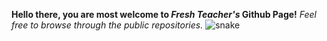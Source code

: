 <strong>Hello there, you are most welcome to <i>Fresh Teacher's</i> Github Page!</strong>
<i>Feel free to browse through the public repositories.</i>
![snake](https://user-images.githubusercontent.com/98003374/167306780-7c486fcb-f960-499f-802c-6f0ccde09b64.svg)
